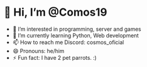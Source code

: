 # 👋 Hi, I’m @Comos19
- 👀 I’m interested in programming, server and games
- 🌱 I’m currently learning Python, Web development
- 📫 How to reach me Discord: cosmos_oficial
- 😄 Pronouns: he/him
- ⚡ Fun fact: I have 2 pet parrots. :)

<!---
Comos19/Comos19 is a ✨ special ✨ repository because its `README.md` (this file) appears on your GitHub profile.
You can click the Preview link to take a look at your changes.
--->
